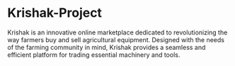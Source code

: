 # Krishak-Project
Krishak is an innovative online marketplace dedicated to revolutionizing the way farmers buy and sell agricultural equipment. Designed with the needs of the farming community in mind, Krishak provides a seamless and efficient platform for trading essential machinery and tools.
